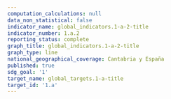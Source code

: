 ```yaml
---
computation_calculations: null
data_non_statistical: false
indicator_name: global_indicators.1-a-2-title
indicator_number: 1.a.2
reporting_status: complete
graph_title: global_indicators.1-a-2-title
graph_type: line
national_geographical_coverage: Cantabria y España
published: true
sdg_goal: '1'
target_name: global_targets.1-a-title
target_id: '1.a'
---
```

